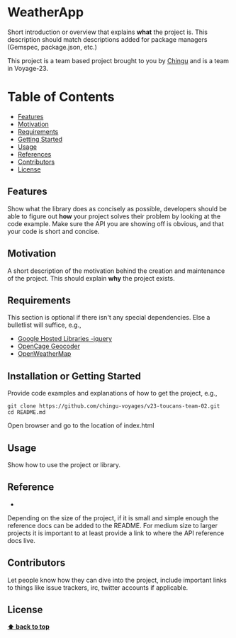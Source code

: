 # WeatherApp

Short introduction or overview that explains **what** the project is. This description should match descriptions added for package managers (Gemspec, package.json, etc.)

This project is a team based project brought to you by [Chingu](https://chingu.io/) and is a team in Voyage-23.

# Table of Contents
+ [Features](#features)
+ [Motivation](#motivation)
+ [Requirements](#Requirements)
+ [Getting Started](#getting-started)
+ [Usage](#usage)
+ [References](#reference)
+ [Contributors](#Contributors)
+ [License](#license)

## Features

Show what the library does as concisely as possible, developers should be able to figure out **how** your project solves their problem by looking at the code example. Make sure the API you are showing off is obvious, and that your code is short and concise.

## Motivation

A short description of the motivation behind the creation and maintenance of the project. This should explain **why** the project exists.

## Requirements

This section is optional if there isn't any special dependencies. Else a bulletlist will suffice, e.g.,

+ [Google Hosted Libraries -jquery](https://developers.google.com/speed/libraries/)
+ [OpenCage Geocoder](https://opencagedata.com)
+ [OpenWeatherMap](https://openweathermap.org/)


## Installation or Getting Started

Provide code examples and explanations of how to get the project, e.g.,

	git clone https://github.com/chingu-voyages/v23-toucans-team-02.git
    cd README.md


Open browser and go to the location of index.html

## Usage

Show how to use the project or library.

## Reference

+

Depending on the size of the project, if it is small and simple enough the reference docs can be added to the README. For medium size to larger projects it is important to at least provide a link to where the API reference docs live.

## Contributors

Let people know how they can dive into the project, include important links to things like issue trackers, irc, twitter accounts if applicable.

## License



**[⬆ back to top](#table-of-contents)**

